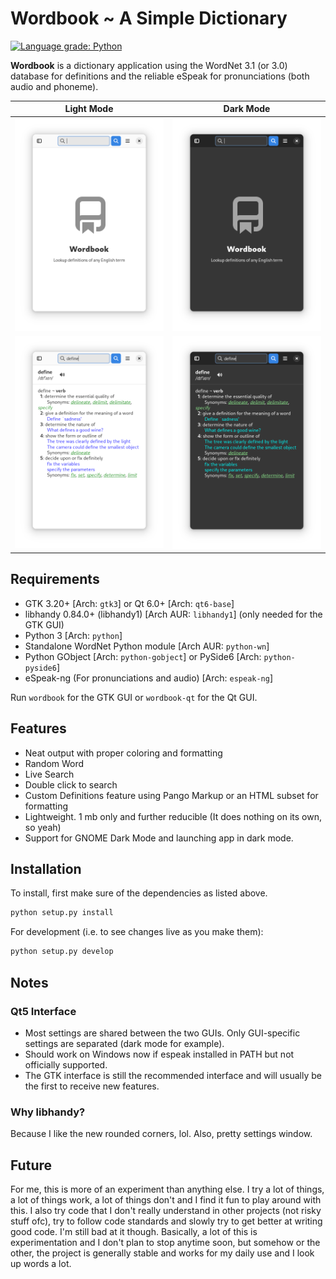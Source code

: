 # Wordbook ~ A Simple Dictionary

[![Language grade: Python](https://img.shields.io/lgtm/grade/python/g/fushinari/wordbook.svg?logo=lgtm&logoWidth=18)](https://lgtm.com/projects/g/fushinari/wordbook/context:python)

**Wordbook** is a dictionary application using the WordNet 3.1 (or 3.0) database for definitions and the reliable eSpeak for pronunciations (both audio and phoneme).

Light Mode                                 |  Dark Mode
:-----------------------------------------:|:--------------------------------------------:
![Welcome screen](images/ss.png?raw=true)  |  ![Welcome screen](images/ss1.png?raw=true)
![Searching](images/ss2.png?raw=true)      |  ![Searching](images/ss3.png?raw=true)

## Requirements

* GTK 3.20+ [Arch: `gtk3`] or Qt 6.0+ [Arch: `qt6-base`]
* libhandy 0.84.0+ (libhandy1) [Arch AUR: `libhandy1`] (only needed for the GTK GUI)
* Python 3 [Arch: `python`]
* Standalone WordNet Python module [Arch AUR: `python-wn`]
* Python GObject [Arch: `python-gobject`] or PySide6 [Arch: `python-pyside6`]
* eSpeak-ng (For pronunciations and audio) [Arch: `espeak-ng`]

Run `wordbook` for the GTK GUI or `wordbook-qt` for the Qt GUI.

## Features

* Neat output with proper coloring and formatting
* Random Word
* Live Search
* Double click to search
* Custom Definitions feature using Pango Markup or an HTML subset for formatting
* Lightweight. 1 mb only and further reducible (It does nothing on its own, so yeah)
* Support for GNOME Dark Mode and launching app in dark mode.

## Installation

To install, first make sure of the dependencies as listed above.

```bash
python setup.py install
```

For development (i.e. to see changes live as you make them):

```bash
python setup.py develop
```

## Notes

### Qt5 Interface

* Most settings are shared between the two GUIs. Only GUI-specific settings are separated (dark mode for example).
* Should work on Windows now if espeak installed in PATH but not officially supported.
* The GTK interface is still the recommended interface and will usually be the first to receive new features.

### Why libhandy?

Because I like the new rounded corners, lol. Also, pretty settings window.

## Future

For me, this is more of an experiment than anything else. I try a lot of things, a lot of things work, a lot of things don't and I find it fun to play around with this. I also try code that I don't really understand in other projects (not risky stuff ofc), try to follow code standards and slowly try to get better at writing good code. I'm still bad at it though. Basically, a lot of this is experimentation and I don't plan to stop anytime soon, but somehow or the other, the project is generally stable and works for my daily use and I look up words a lot.
